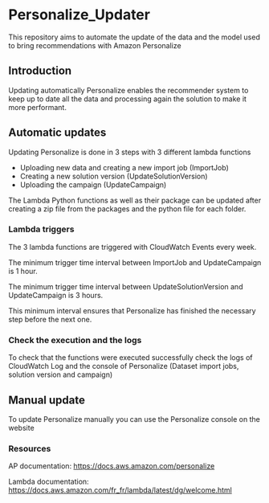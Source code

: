 # Personalize_Updater

This repository aims to automate the update of the data and the model used to bring recommendations with Amazon Personalize 

## Introduction

Updating automatically Personalize enables the recommender system to keep up to date all the data and processing again the solution to make it more performant.

 

## Automatic updates

Updating Personalize is done in 3 steps with 3 different lambda functions 

- Uploading new data and creating a new import job (ImportJob)
- Creating a new solution version (UpdateSolutionVersion)
- Uploading the campaign (UpdateCampaign)

The Lambda Python functions as well as their package can be updated after creating a zip file from the packages and the python file for each folder.

### Lambda triggers

The 3 lambda functions are triggered with CloudWatch Events every week.

The minimum trigger time interval between ImportJob and UpdateCampaign is 1 hour.

The minimum trigger time interval between UpdateSolutionVersion and UpdateCampaign  is 3 hours.

This minimum interval ensures that Personalize has finished the necessary step before the next one.

### Check the execution and the logs 

To check that the functions were executed successfully check the logs of CloudWatch Log and the console of Personalize (Dataset import jobs, solution version and campaign)



## Manual update

To update Personalize manually you can use the Personalize console on the website 


### Resources

AP documentation: https://docs.aws.amazon.com/personalize

Lambda documentation: https://docs.aws.amazon.com/fr_fr/lambda/latest/dg/welcome.html
